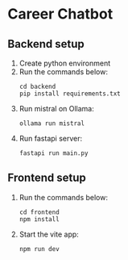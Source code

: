 # Career Chatbot
## Backend setup
1. Create python environment
2. Run the commands below:
   ```
   cd backend
   pip install requirements.txt
   ```
3. Run mistral on Ollama:
   ```
   ollama run mistral
   ```
4. Run fastapi server:
   ```
   fastapi run main.py
   ```
## Frontend setup
1. Run the commands below:
   ```
   cd frontend
   npm install
   ```
2. Start the vite app:
   ```
   npm run dev
   ```
